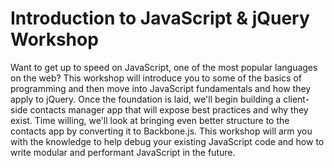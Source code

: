 # Introduction to JavaScript & jQuery Workshop

Want to get up to speed on JavaScript, one of the most popular languages on the web?
This workshop will introduce you to some of the basics of programming and then move into JavaScript fundamentals and how they apply to jQuery.
Once the foundation is laid, we'll begin building a client-side contacts manager app that will expose best practices and why they exist.
Time willing, we'll look at bringing even better structure to the contacts app by converting it to Backbone.js.
This workshop will arm you with the knowledge to help debug your existing JavaScript code and how to write modular and performant JavaScript in the future.
